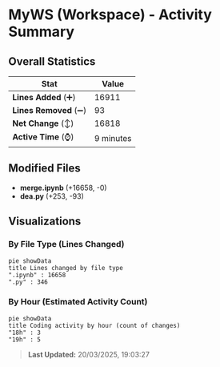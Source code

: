 # MyWS (Workspace) - Activity Summary 

## Overall Statistics

| Stat                   | Value                                                             |
| ---------------------- | ----------------------------------------------------------------- |
| **Lines Added** (➕)   | 16911                                          |
| **Lines Removed** (➖) | 93                                        |
| **Net Change** (↕)    | 16818                |
| **Active Time** (⌚)   | 9 minutes |


## Modified Files
- **merge.ipynb** (+16658, -0)
- **dea.py** (+253, -93)

## Visualizations

### By File Type (Lines Changed)

```mermaid
pie showData
title Lines changed by file type
".ipynb" : 16658
".py" : 346
```

### By Hour (Estimated Activity Count)

```mermaid
pie showData
title Coding activity by hour (count of changes)
"18h" : 3
"19h" : 5
```


> **Last Updated:** 20/03/2025, 19:03:27
